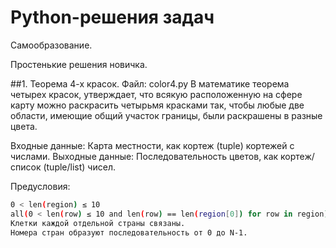 # Python-решения задач
Самообразование.

Простенькие решения новичка.

##1. Теорема 4-х красок.
Файл: color4.py
В математике теорема четырех красок, утверждает, что всякую расположенную на сфере карту можно раскрасить четырьмя красками так, чтобы любые две области, имеющие общий участок границы, были раскрашены в разные цвета.

Входные данные: Карта местности, как кортеж (tuple) кортежей с числами.
Выходные данные: Последовательность цветов, как кортеж/список (tuple/list) чисел.

Предусловия: 
```sh
0 < len(region) ≤ 10
all(0 < len(row) ≤ 10 and len(row) == len(region[0]) for row in region)
Клетки каждой отдельной страны связаны.
Номера стран образуют последовательность от 0 до N-1.
```